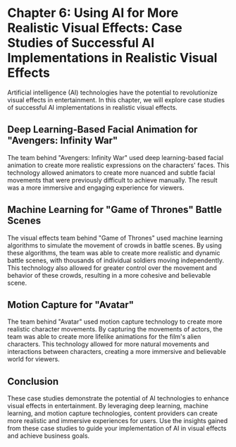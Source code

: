 Chapter 6: Using AI for More Realistic Visual Effects: Case Studies of Successful AI Implementations in Realistic Visual Effects
================================================================================================================================

Artificial intelligence (AI) technologies have the potential to revolutionize visual effects in entertainment. In this chapter, we will explore case studies of successful AI implementations in realistic visual effects.

Deep Learning-Based Facial Animation for "Avengers: Infinity War"
-----------------------------------------------------------------

The team behind "Avengers: Infinity War" used deep learning-based facial animation to create more realistic expressions on the characters' faces. This technology allowed animators to create more nuanced and subtle facial movements that were previously difficult to achieve manually. The result was a more immersive and engaging experience for viewers.

Machine Learning for "Game of Thrones" Battle Scenes
----------------------------------------------------

The visual effects team behind "Game of Thrones" used machine learning algorithms to simulate the movement of crowds in battle scenes. By using these algorithms, the team was able to create more realistic and dynamic battle scenes, with thousands of individual soldiers moving independently. This technology also allowed for greater control over the movement and behavior of these crowds, resulting in a more cohesive and believable scene.

Motion Capture for "Avatar"
---------------------------

The team behind "Avatar" used motion capture technology to create more realistic character movements. By capturing the movements of actors, the team was able to create more lifelike animations for the film's alien characters. This technology allowed for more natural movements and interactions between characters, creating a more immersive and believable world for viewers.

Conclusion
----------

These case studies demonstrate the potential of AI technologies to enhance visual effects in entertainment. By leveraging deep learning, machine learning, and motion capture technologies, content providers can create more realistic and immersive experiences for users. Use the insights gained from these case studies to guide your implementation of AI in visual effects and achieve business goals.
